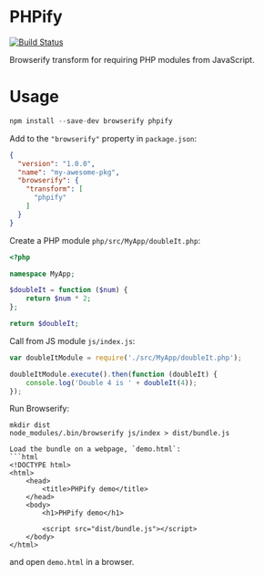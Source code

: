 PHPify
=======

[![Build Status](https://secure.travis-ci.org/uniter/phpify.png?branch=master)](http://travis-ci.org/uniter/phpify)

Browserify transform for requiring PHP modules from JavaScript.

Usage
=====
```javascript
npm install --save-dev browserify phpify
```

Add to the `"browserify"` property in `package.json`:
```json
{
  "version": "1.0.0",
  "name": "my-awesome-pkg",
  "browserify": {
    "transform": [
      "phpify"
    ]
  }
}
```

Create a PHP module `php/src/MyApp/doubleIt.php`:
```php
<?php

namespace MyApp;

$doubleIt = function ($num) {
    return $num * 2;
};

return $doubleIt; 
```

Call from JS module `js/index.js`:
```javascript
var doubleItModule = require('./src/MyApp/doubleIt.php');

doubleItModule.execute().then(function (doubleIt) {
    console.log('Double 4 is ' + doubleIt(4));
});
```

Run Browserify:
```shell
mkdir dist
node_modules/.bin/browserify js/index > dist/bundle.js

Load the bundle on a webpage, `demo.html`:
```html
<!DOCTYPE html>
<html>
    <head>
        <title>PHPify demo</title>
    </head>
    <body>
        <h1>PHPify demo</h1>
        
        <script src="dist/bundle.js"></script>
    </body>
</html>
```

and open `demo.html` in a browser.

